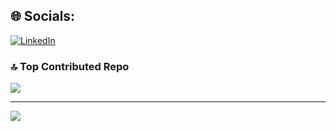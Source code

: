 
## 🌐 Socials:
[![LinkedIn](https://img.shields.io/badge/LinkedIn-%230077B5.svg?logo=linkedin&logoColor=white)](https://linkedin.com/in/hezekiahivandi) 

### 🔝 Top Contributed Repo
![](https://github-contributor-stats.vercel.app/api?username=hezekiahivandi&limit=5&theme=dark&combine_all_yearly_contributions=true)

---
[![](https://visitcount.itsvg.in/api?id=hezekiahivandi&icon=0&color=0)](https://visitcount.itsvg.in)
